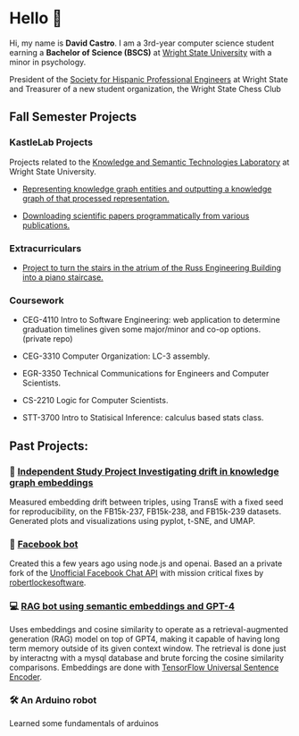 # Hello 👋

Hi, my name is **David Castro**. I am a 3rd-year computer science student earning a **Bachelor of Science (BSCS)** at [Wright State University](https://www.wright.edu) with a minor in psychology.

President of the [Society for Hispanic Professional Engineers](https://wright.campuslabs.com/engage/organization/society-of-hispanic-professional-engineers) at Wright State and Treasurer of a new student organization, the Wright State Chess Club

## Fall Semester Projects 

### KastleLab Projects

Projects related to the [Knowledge and Semantic Technologies Laboratory](https://kastle.cs.wright.edu/) at Wright State University. 

- [Representing knowledge graph entities and outputting a knowledge graph of that processed representation.](https://github.com/castey/CodeForKastle/windower)

- [Downloading scientific papers programmatically from various publications.](https://github.com/castey/CodeForKastle/paper-scraper)

### Extracurriculars
- [Project to turn the stairs in the atrium of the Russ Engineering Building into a piano staircase.](https://github.com/BoffinFactory/PianoStaircase)

### Coursework

- CEG-4110 Intro to Software Engineering: web application to determine graduation timelines given some major/minor and co-op options. (private repo)

- CEG-3310 Computer Organization: LC-3 assembly.

- EGR-3350 Technical Communications for Engineers and Computer Scientists.

- CS-2210 Logic for Computer Scientists.

- STT-3700 Intro to Statisical Inference: calculus based stats class.

## Past Projects:

### 🔬 [Independent Study Project Investigating drift in knowledge graph embeddings](https://github.com/castey/KGE-IS) 
Measured embedding drift between triples, using TransE with a fixed seed for reproducibility, on the FB15k-237, FB15k-238, and FB15k-239 datasets. Generated plots and visualizations using pyplot, t-SNE, and UMAP.

### 🤖 [Facebook bot](https://github.com/castey/facebook-chat-bot)
Created this a few years ago using node.js and openai. Based an a private fork of the [Unofficial Facebook Chat API](https://github.com/Schmavery/facebook-chat-api) with mission critical fixes by [robertlockesoftware](https://github.com/robertlockesoftware). 

### 💻 [RAG bot using semantic embeddings and GPT-4](https://github.com/castey/ragBot)

Uses embeddings and cosine similarity to operate as a retrieval-augmented generation (RAG) model on top of GPT4, making it capable of having long term memory outside of its given context window. The retrieval is done just by interactng with a mysql database and brute forcing the cosine similarity comparisons. Embeddings are done with [TensorFlow Universal Sentence Encoder](https://github.com/tensorflow/tfjs-models/tree/master/universal-sentence-encoder). 

### 🛠️ An Arduino robot
Learned some fundamentals of arduinos
